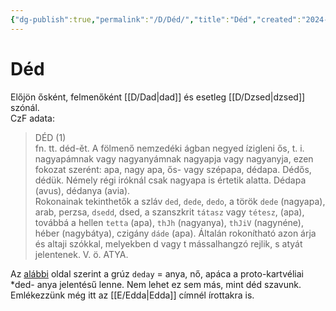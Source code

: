 ```yaml
---
{"dg-publish":true,"permalink":"/D/Déd/","title":"Déd","created":"2024-04-25T12:54","updated":"2024-04-27T00:02"}
---
```



# Déd

Előjön ősként, felmenőként [[D/Dad\|dad]] és esetleg [[D/Dzsed\|dzsed]] szónál.  
CzF adata:  
> DÉD (1)  
>  fn. tt. déd-ět. A fölmenő nemzedéki ágban negyed ízigleni ős, t. i. nagyapámnak vagy nagyanyámnak nagyapja vagy nagyanyja, ezen fokozat szerént: apa, nagy apa, ős- vagy szépapa, dédapa. Dédős, dédük. Némely régi iróknál csak nagyapa is értetik alatta. Dédapa (avus), dédanya (avia).  
>  Rokonainak tekinthetők a szláv `ded`, `dede`, `dedo`, a török `dede` (nagyapa), arab, perzsa, `dsedd`, dsed, a szanszkrit `tátasz` vagy `tétesz`, (apa), továbbá a hellen `tetta` (apa), `thJh` (nagyanya), `thJiV` (nagynéne), héber (nagybátya), czigány `dáde` (apa). Általán rokonítható azon árja és altaji szókkal, melyekben d vagy t mássalhangzó rejlik, s atyát jelentenek. V. ö. ATYA.

Az [alábbi](https://en.m.wiktionary.org/wiki/დედაჲ) oldal szerint a grúz `deday` = anya, nő, apáca a proto-kartvéliai \*ded- anya jelentésű lenne. Nem lehet ez sem más, mint déd szavunk. Emlékezzünk még itt az [[E/Edda\|Edda]] címnél írottakra is.  